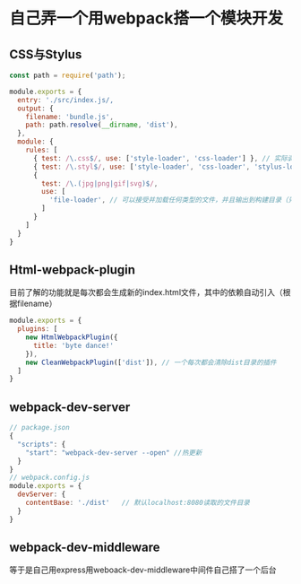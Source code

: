 
# 自己弄一个用webpack搭一个模块开发
## CSS与Stylus
```javascript
const path = require('path');

module.exports = {
  entry: './src/index.js/,
  output: {
    filename: 'bundle.js',
    path: path.resolve(__dirname, 'dist'),
  },
  module: {
    rules: [
      { test: /\.css$/, use: ['style-loader', 'css-loader'] }, // 实际调用是从后往前调用loader
      { test: /\.styl$/, use: ['style-loader', 'css-loader', 'stylus-loader'] }, // 这个不仅仅要下载对应的loader，还要下载stylus本身，
      {
        test: /\.(jpg|png|gif|svg)$/,
        use: [
          'file-loader', // 可以接受并加载任何类型的文件，并且输出到构建目录（只能生成url，给引进来）
        ]
      }
    ]
  }
}
```

## Html-webpack-plugin
目前了解的功能就是每次都会生成新的index.html文件，其中的依赖自动引入（根据filename）
```javascript
module.exports = {
  plugins: [
    new HtmlWebpackPlugin({
      title: 'byte dance!'
    }),
    new CleanWebpackPlugin(['dist']), // 一个每次都会清除dist目录的插件
  ]
}
```
## webpack-dev-server
```javascript
// package.json
{
  "scripts": {
    "start": "webpack-dev-server --open" //热更新
  }
}
// webpack.config.js
module.exports = {
  devServer: {
    contentBase: './dist'   // 默认localhost:8080读取的文件目录
  }
}
```
## webpack-dev-middleware
等于是自己用express用weboack-dev-middleware中间件自己搭了一个后台
